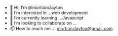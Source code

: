 - 👋 Hi, I’m @mortionclayton
- 👀 I’m interested in ...web development
- 🌱 I’m currently learning ...Javascript
- 💞️ I’m looking to collaborate on ...
- 📫 How to reach me ... mortionclayton@gmail.com

<!---
mortionclayton/mortionclayton is a ✨ special ✨ repository because its `README.md` (this file) appears on your GitHub profile.
You can click the Preview link to take a look at your changes.
--->
